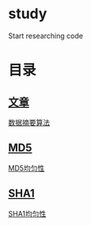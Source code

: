 # study
 Start researching code

# 目录

## [文章](./Articles)
[数据摘要算法](./Articles/数据摘要算法.md)

## [MD5](./MD5)
[MD5均匀性](./MD5/MD5均匀性)

## [SHA1](./SHA1)
[SHA1均匀性](./SHA1/SHA1均匀性)
